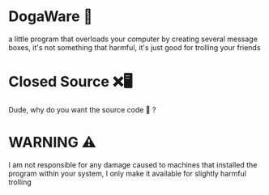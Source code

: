 # DogaWare 👾
a little program that overloads your computer by creating several message boxes, it's not something that harmful, it's just good for trolling your friends

# Closed Source ❌🖥️
Dude, why do you want the source code 🤨 ?

# WARNING ⚠️
I am not responsible for any damage caused to machines that installed the program within your system, I only make it available for slightly harmful trolling
